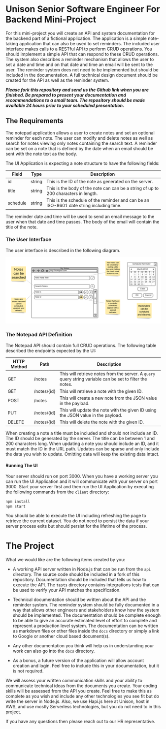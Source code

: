 # Unison Senior Software Engineer For Backend Mini-Project
For this mini-project you will create an API and system documentation for the backend part of a fictional application.
The application is a simple note-taking application that can also be used to set reminders. The included user interface
makes calls to a RESTful API to perform CRUD operations. You should implement a simple API that can respond to these
CRUD operations. The system also describes a reminder mechanism that allows the user to set a date and time and on that
date and time an email will be sent to the user. The reminder system does not need to be implemented but should be
included in the documentation. A full technical design document should be created for the API as well as the reminder
system.

_**Please fork this repository and send us the Github link when you are finished. Be prepared to present your
documentation and recommendations to a small team. The repository should be made available 24 hours prior to your
scheduled presentation.**_

## The Requirements
The notepad application allows a user to create notes and set an optional reminder for each note. The user can modify
and delete notes as well as search for notes viewing only notes containing the search text. A reminder can be set on a
note that is defined by the date when an email should be sent with the note text as the body.

The UI Application is expecting a note structure to have the following fields:

|Field|Type|Description|
|---|---|---|
|id|string|This is the ID of the note as generated on the server.|
|title|string|This is the body of the note can can be a string of up to 200 characters in length.|
|schedule|string|This is the schedule of the reminder and can be an ISO-8601 date string including time.|

The reminder date and time will be used to send an email message to the user when that date and time passes. The body
of the email will contain the title of the note.

### The User Interface
The user interface is described in the following diagram.

![UI Image](docs/images/ui.png)

### The Notepad API Definition
The Notepad API should contain full CRUD operations. The following table described the endpoints expected by the UI:

|HTTP Method|Path|Description|
|-----------|----|-----------|
|GET|/notes|This will retrieve notes from the server. A `query` query string variable can be set to filter the notes.|
|GET|/notes/{id}|This will retrieve a note with the given ID.|
|POST|/notes|This will create a new note from the JSON value in the payload.|
|PUT|/notes/{id}|This will update the note with the given ID using the JSON value in the payload.|
|DELETE|/notes/{id}|This will delete the note with the given ID.|

When creating a note a title must be included and should not include an ID. The ID should be generated by the server.
The title can be between 1 and 200 characters long. When updating a note you should include an ID, and it must match the
ID in the URL path. Updates can be sparse and only include the data you wish to update. Omitting data will keep the
existing data intact.

#### Running The UI

Your server should run on port 3000. When you have a working server you can run the UI Application and it will
communicate with your server on port 3000. Start your server first and then run the UI Application by executing the
following commands from the `client` directory:

```shell
npm install
npm start
```

You should be able to execute the UI including refreshing the page to retrieve the current dataset. You do not need to
persist the data if your server process exits but should persist for the lifetime of the process.

# The Project
What we would like are the following items created by you:
* A working API server written in Node.js that can be run from the `api` directory. The source code should be included
  in a fork of this repository. Documentation should be included that tells us how to execute the API. The `tests`
  directory contains integrations tests that can be used to verify your API matches the specification.
    
* Technical documentation should be written about the API and the reminder system. The reminder system should be fully
  documented in a way that allows other engineers and stakeholders know how the system should be implemented. The
  documentation should be complete enough to be able to give an accurate estimated level of effort to complete and
  represent a production level system. The documentation can be written as markdown files or other files inside the
  `docs` directory or simply a link to Google or another cloud based document(s).
  
* Any other documentation you think will help us in understanding your work can also go into the
  `docs` directory.
  
* As a bonus, a future version of the application will allow account creation and login. Feel free to include this in
  your documentation, but it is not required.
  
We will assess your written communication skills and your ability to communicate technical ideas from the
documents you create. Your coding skills will be assessed from the API you create. Feel free to make this as complete
as you wish and include any other technologies you see fit but do write the server in Node.js. Also, we use Hapi.js here
at Unison, host in AWS, and use mostly Serverless technologies, but you do not need to in this project.

If you have any questions then please reach out to our HR representative.
